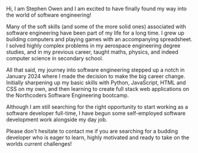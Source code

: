 Hi, I am Stephen Owen and I am excited to have finally found my way into the world of software engineering!

Many of the soft skills (and some of the more solid ones) associated with software engineering have been part of my life for a long time. I grew up building computers and playing games with an accompanying spreadsheet. I solved highly complex problems in my aerospace engineering degree studies, and in my previous career, taught maths, physics, and indeed computer science in secondary school.

All that said, my journey into software engineering stepped up a notch in January 2024 where I made the decision to make the big career change. Initially sharpening up my basic skills with Python, JavaScript, HTML and CSS on my own, and then learning to create full stack web applications on the Northcoders Software Engineering bootcamp.

Although I am still searching for the right opportunity to start working as a software developer full-time, I have begun some self-employed software development work alongside my day job.

Please don't hesitate to contact me if you are searching for a budding developer who is eager to learn, highly motivated and ready to take on the worlds current challenges!

<!---
Stephen0wen/Stephen0wen is a ✨ special ✨ repository because its `README.md` (this file) appears on your GitHub profile.
You can click the Preview link to take a look at your changes.
--->
